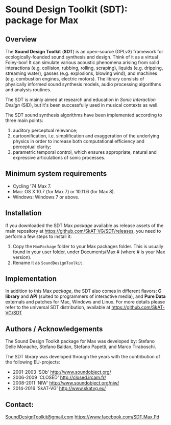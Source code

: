 ﻿# Sound Design Toolkit (SDT): package for Max


## Overview
The **Sound Design Toolkit** (**SDT**) is an open-source (GPLv3) framework for
ecologically-founded sound synthesis and design. Think of it as a virtual
Foley-box!
It can simulate various acoustic phenomena arising from solid interactions
(e.g. collision, rubbing, rolling, scraping), liquids (e.g. dripping, streaming
water), gasses (e.g. explosions, blowing wind), and machines (e.g. combustion
engines, electric motors).
The library consists of physically informed sound synthesis models, audio
processing algorithms and analysis routines.

The SDT is mainly aimed at research and education in *Sonic Interaction Design*
(SID), but it's been successfully used in musical contexts as well.

The SDT sound synthesis algorithms have been implemented according to three main
points:
1. auditory perceptual relevance;
2. cartoonification, i.e. simplification and exaggeration of the underlying
physics in order to increase both computational efficiency and perceptual
clarity;
3. parametric temporal control, which ensures appropriate, natural and
expressive articulations of sonic processes.


## Minimum system requirements
- Cycling '74 Max 7.
- Mac: OS X 10.7 (for Max 7) or 10.11.6 (for Max 8).
- Windows: Windows 7 or above.


## Installation
If you downloaded the SDT Max *package* available as release assets of the main
repository at https://github.com/SkAT-VG/SDT/releases, you need to perform a few
steps to install it:
1. Copy the `MaxPackage` folder to your Max packages folder. This is usually
found in your user folder, under Documents/Max # (where # is your Max version).
2. Rename it as `SoundDesignToolkit`.


## Implementation
In addition to this Max *package*, the SDT also comes in different flavors:
**C library** and **API** (suited to programmers of interactive media), and
**Pure Data** externals and patches for Mac, Windows and Linux.
For more details please refer to the universal SDT distribution, available at
https://github.com/SkAT-VG/SDT


## Authors / Acknowledgements
The Sound Design Toolkit package for Max was developed by:
Stefano Delle Monache, Stefano Baldan, Stefano Papetti, and Marco Tiraboschi.

The SDT library was developed through the years with the contribution of the
following EU-projects:
 - 2001-2003 'SOb' http://www.soundobject.org/
 - 2006-2009 'CLOSED' http://closed.ircam.fr/
 - 2008-2011 'NIW' http://www.soundobject.org/niw/
 - 2014-2016 'SkAT-VG' http://www.skatvg.eu/


## Contact:
SoundDesignToolkit@gmail.com
https://www.facebook.com/SDT.Max.Pd

